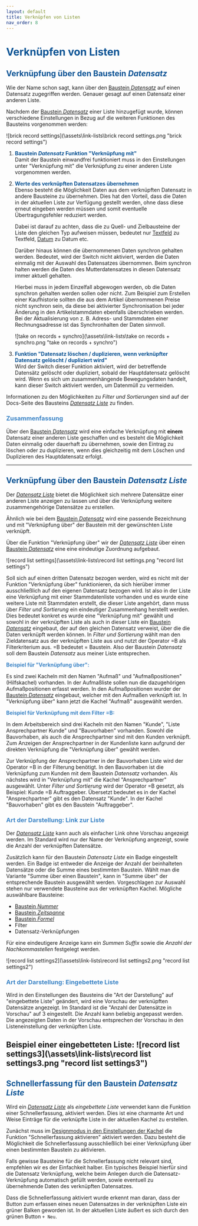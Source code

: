 ```yaml
---
layout: default
title: Verknüpfen von Listen
nav_order: 8
---
```


# <span style="color:#0b5394">**Verknüpfen von Listen**</span>

## <span style="color:#0b5394">Verknüpfung über den Baustein *Datensatz*</span>

Wie der Name schon sagt, kann über den
[Baustein *Datensatz*](/docs/record-spec-settings.html#datensatz)
auf einen Datensatz zugegriffen werden. Genauer gesagt auf einen Datensatz einer anderen Liste.

Nachdem der
[Baustein *Datensatz*](/docs/record-spec-settings.html#datensatz)
einer Liste hinzugefügt wurde, können verschiedene Einstellungen in Bezug auf die weiteren
Funktionen des Bausteins vorgenommen werden:

![brick record settings](\assets\link-lists\brick record settings.png "brick record settings")

1. <span style="color:#0b5394">**Baustein *Datensatz* Funktion "Verknüpfung mit"**</span>  
Damit der Baustein einwandfrei funktioniert muss in den Einstellungen unter "Verknüpfung mit" die
Verknüpfung zu einer anderen Liste vorgenommen werden.

2. <span style="color:#0b5394">**Werte des verknüpften Datensatzes übernehmen**</span>  
    Ebenso besteht die Möglichkeit Daten aus dem verknüpften Datensatz in andere Bausteine zu übernehmen.
    Dies hat den Vorteil, dass die Daten in der aktuellen Liste zur Verfügung gestellt werden, ohne dass diese
    erneut eingeben werden müssen und somit eventuelle Übertragungsfehler reduziert werden.

    Dabei ist darauf zu achten, dass die zu Quell- und Zielbausteine der Liste den gleichen Typ aufweisen
    müssen, bedeutet nur
    [Textfeld](/docs/record-spec-settings.html#textfeld)
    zu Textfeld,
    [Datum](/docs/record-spec-settings.html#datum)
    zu Datum etc.

    Darüber hinaus können die übernommenen Daten synchron gehalten werden. Bedeutet, wird der Switch nicht
    aktiviert, werden die Daten einmalig mit der Auswahl des Datensatzes übernommen. Beim synchron halten werden
    die Daten des Mutterdatensatzes in diesen Datensatz immer aktuell gehalten.

    Hierbei muss in jedem Einzelfall abgewogen werden, ob die Daten synchron gehalten werden sollen oder nicht.
    Zum Beispiel zum Erstellen einer Kaufhistorie sollten die aus dem Artikel übernommenen Preise nicht synchron sein,
    da diese bei aktivierter Synchronisation bei jeder Änderung in den Artikelstammdaten ebenfalls überschrieben werden.
    Bei der Aktualisierung von z. B. Adress- und Stammdaten einer Rechnungsadresse ist das Synchronhalten der Daten
    sinnvoll.

    ![take on records + synchro](\assets\link-lists\take on records + synchro.png "take on records + synchro")

3. <span style="color:#0b5394">**Funktion "Datensatz löschen / duplizieren, wenn verknüpfter Datensatz gelöscht / dupliziert wird"**</span>  
Wird der Switch dieser Funktion aktiviert, wird der betreffende Datensätz gelöscht oder dupliziert, sobald der
Hauptdatensatz gelöscht wird. Wenn es sich um zusammenhängende Bewegungsdaten handelt, kann dieser Switch aktiviert
werden, um Datenmüll zu vermeiden.

Informationen zu den Möglichkeiten zu *Filter und Sortierungen* sind auf der Docs-Seite des Bausteins
[*Datensatz Liste*](/docs/record-spec-settings.html#datensatz-liste)
zu finden.

### <span style="color:#3d85c6">Zusammenfassung</span>

Über den
[Baustein *Datensatz*](/docs/record-spec-settings.html#datensatz)
wird eine einfache Verknüpfung mit **einem** Datensatz einer anderen Liste
geschaffen und es besteht die Möglichkeit Daten einmalig oder dauerhaft zu übernehmen, sowie den Eintrag
zu löschen oder zu duplizieren, wenn dies gleichzeitig mit dem Löschen und Duplizieren des Hauptdatensatz
erfolgt.

---

## <span style="color:#0b5394">Verknüpfung über den Baustein *Datensatz Liste*</span>

Der
[*Datensatz Liste*](/docs/record-spec-settings.html#datensatz-liste)
bietet die Möglichkeit sich mehrere Datensätze einer anderen Liste anzeigen zu lassen und über die
Verknüpfung weitere zusammengehörige Datensätze zu erstellen.

Ähnlich wie bei dem
[Baustein *Datensatz*](/docs/record-spec-settings.html#datensatz)
wird eine passende Bezeichnung und mit "Verknüpfung über" der Baustein mit der gewünschten Liste verknüpft.

Über die Funktion "Verknüpfung über" wir der
[*Datensatz Liste*](/docs/record-spec-settings.html#datensatz-liste)
über einen
[Baustein *Datensatz*](/docs/record-spec-settings.html#datensatz)
eine eine eindeutige Zuordnung aufgebaut.

![record list settings](\assets\link-lists\record list settings.png "record list settings")

Soll sich auf einen dritten Datensatz bezogen werden, wird es nicht mit der Funktion "Verknüpfung über" 
funktionieren, da sich hierüber immer ausschließlich auf den eigenen Datensatz bezogen wird. Ist also in
der Liste eine Verknüpfung mit einer Stammdatenliste vorhanden und es wurde eine weitere Liste mit Stammdaten
erstellt, die dieser Liste angehört, dann muss über *Filter und Sortierung* ein eindeutiger Zusammenhang
herstellt werden. Dies bedeutet konkret es wurde eine "Verknüpfung mit" gewählt und sowohl in der verknüpften
Liste als auch in dieser Liste ein
[Baustein *Datensatz*](/docs/record-spec-settings.html#datensatz)
eingebaut, der auf den gleichen Datensatz verweist, über die die Daten verknüpft werden können. In *Filter
und Sortierung* wählt man den Zieldatensatz aus der verknüpften Liste aus und nutzt der Operator =B als
Filterkriterium aus. =B bedeutet = Baustein. Also der Baustein *Datensatz* soll dem Baustein *Datensatz*
aus meiner Liste entsprechen.

<span style="color:#3d85c6">**Beispiel für "Verknüpfung über":**</span>

Es sind zwei Kacheln mit den Namen "Aufmaß" und "Aufmaßpositionen" (Hilfskachel) vorhanden. In der Aufmaßliste
sollen nun die dazugehörigen Aufmaßpositionen erfasst werden. In den Aufmaßpositionen wurder der
[Baustein *Datensatz*](/docs/record-spec-settings.html#datensatz)
eingebaut, welcher mit den Aufmaßen verknüpft ist. In "Verknüpfung über" kann jetzt die Kachel "Aufmaß" ausgewählt
werden.

<span style="color:#3d85c6">**Beispiel für Verknüpfung mit dem Filter =B:**</span>

In dem Arbeitsbereich sind drei Kacheln mit den Namen "Kunde", "Liste Ansprechpartner Kunde" und "Bauvorhaben"
vorhanden. Sowohl die Bauvorhaben, als auch die Ansprechpartner sind mit den Kunden verknüpft. Zum Anzeigen der
Ansprechpartner in der Kundenliste kann aufgrund der direkten Verknüpfung die "Verknüpfung über" gewählt werden.

Zur Verknüpfung der Ansprechpartner in der Bauvorhaben Liste wird der Operator =B in der Filterung benötigt. In
den Bauvorhaben ist die Verknüpfung zum Kunden mit dem Baustein *Datensatz* vorhanden. Als nächstes wird in "Verknüpfung
mit" die Kachel "Ansprechpartner" ausgewählt. Unter *Filter und Sortierung* wird der Operator =B gesetzt, als Beispiel:
Kunde =B Auftraggeber. Übersetzt bedeutet es in der Kachel "Ansprechpartner" gibt es den Datensatz "Kunde". In der
Kachel "Bauvorhaben" gibt es den Baustein "Auftraggeber".

### <span style="color:#3d85c6">Art der Darstellung: Link zur Liste</span>

Der
[*Datensatz Liste*](/docs/record-spec-settings.html#datensatz-liste)
kann auch als einfacher Link ohne Vorschau angezeigt werden. Im Standard wird nur der Name der Verknüpfung angezeigt,
sowie die Anzahl der verknüpften Datensätze.

Zusätzlich kann für den Baustein *Datensatz Liste* ein Badge eingestellt werden. Ein Badge ist entweder die Anzeige der Anzahl der beinhalteten Datensätze oder die Summe eines bestimmten Baustein. Wählt man die Variante
"Summe über einen Baustein", kann in "Summe über" der entsprechende Baustein ausgewählt werden. Vorgeschlagen zur Auswahl stehen nur verwendete Bausteine aus der verknüpften Kachel. Mögliche auswählbare Bausteine:
- [Baustein *Nummer*](/docs/record-spec-settings/grand-childs-form/number.html)
- [Baustein *Zeitspanne*](/docs/record-spec-settings/grand-childs-form/interval.html)
- [Baustein *Formel*](/docs/record-spec-settings/grand-child-expanded/formular.html)
- Filter
- Datensatz-Verknüpfungen

Für eine eindeutigere Anzeige kann ein *Summen Suffix* sowie die *Anzahl der Nachkommastellen* festgelegt werden.

![record list settings2](\assets\link-lists\record list settings2.png "record list settings2")

### <span style="color:#3d85c6">Art der Darstellung: Eingebettete Liste</span>

Wird in den Einstellungen des Bausteins die "Art der Darstellung" auf "eingebettete Liste" geändert, wird eine Vorschau
der verknüpften Datensätze angezeigt. Im Standard ist die "Anzahl der Datensätze in Vorschau" auf 3 eingestellt. Die
Anzahl kann beliebig angepasst werden. Die angezeigten Daten in der Vorschau entsprechen der Vorschau in den Listeneinstellung
der verknüpften Liste.

**Beispiel einer eingebetteten Liste:**
![record list settings3](\assets\link-lists\record list settings3.png "record list settings3")
---

## <span style="color:#0b5394">Schnellerfassung für den Baustein *Datensatz Liste*</span>

Wird ein
[*Datensatz Liste*](/docs/record-spec-settings.html#datensatz-liste)
als *eingebettete Liste* verwendet kann die Funktion einer Schnellerfassung, aktiviert werden. Dies ist eine
charmante Art und Weise Einträge für die verknüpfte Liste in der aktuellen Kachel zu erstellen.

Zunächst muss im
[Designmodus in den Einstellungen der Kachel](/docs/design-mode-settings.html#kachel)
die Funktion "Schnellerfassung aktivieren" aktiviert werden. Dazu besteht die Möglichkeit die Schnellerfassung
ausschließlich bei einer Verknüpfung über einen bestimmten Baustein zu aktivieren.

Falls gewisse Bausteine für die Schnellerfassung nicht relevant sind, empfehlen wir es der
Einfachkeit halber. Ein typisches Beispiel hierfür sind die Datensatz Verknüpfung, welche beim Anlegen
durch die Datensatz-Verknüpfung automatisch gefüllt werden, sowie eventuell zu übernehmende Daten des verknüpften
Datensatzes.

Dass die Schnellerfassung aktiviert wurde erkennt man daran, dass der Button zum erfassen eines neuen Datensatzes
in der verknüpften Liste ein grüner Balken geworden ist. In der aktuellen Liste äußert es sich durch den grünen
Button `+ Neu`.